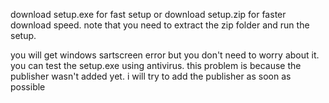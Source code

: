 download setup.exe for fast setup or download setup.zip for faster download speed. note that you need to extract the zip folder and run the setup.

you will get windows sartscreen error but you don't need to worry about it. you can test the setup.exe using antivirus. this problem is because the publisher wasn't added yet. i will try to add the publisher as soon as possible
